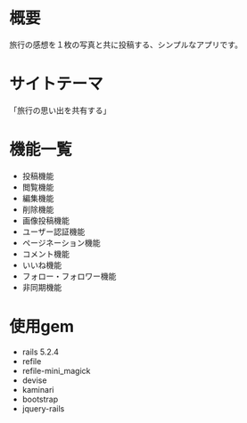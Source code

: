 
# 概要
旅行の感想を１枚の写真と共に投稿する、シンプルなアプリです。

# サイトテーマ
「旅行の思い出を共有する」

# 機能一覧
- 投稿機能
- 閲覧機能
- 編集機能
- 削除機能
- 画像投稿機能
- ユーザー認証機能
- ページネーション機能
- コメント機能
- いいね機能
- フォロー・フォロワー機能
- 非同期機能

# 使用gem
- rails 5.2.4
- refile
- refile-mini_magick
- devise
- kaminari
- bootstrap
- jquery-rails
